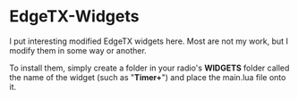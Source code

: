 # EdgeTX-Widgets
I put interesting modified EdgeTX widgets here. Most are not my work, but I modify them in some way or another.

To install them, simply create a folder in your radio's **WIDGETS** folder called the name of the widget (such as "**Timer+**") and place the main.lua file onto it.
